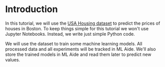 # Introduction

In this tutorial, we will use the [USA Housing dataset](https://www.kaggle.com/vedavyasv/usa-housing) 
to predict the prices of houses in Boston. To keep things simple for this tutorial we won't use 
Jupyter Notebooks. Instead, we write just simple Python code.

We will use the dataset to train some machine learning models. All processed data and all experiments
will be tracked in ML Aide. We'll also store the trained models in ML Aide and read them later to 
predict new values.
